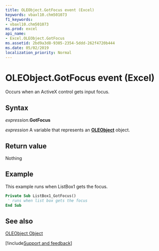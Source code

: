 ```yaml
---
title: OLEObject.GotFocus event (Excel)
keywords: vbaxl10.chm501073
f1_keywords:
- vbaxl10.chm501073
ms.prod: excel
api_name:
- Excel.OLEObject.GotFocus
ms.assetid: 2bd9a3d8-9305-2354-5ddd-262f4720b444
ms.date: 05/02/2019
localization_priority: Normal
---
```



# OLEObject.GotFocus event (Excel)

Occurs when an ActiveX control gets input focus.


## Syntax

_expression_.**GotFocus**

_expression_ A variable that represents an **[OLEObject](Excel.OLEObject.md)** object.


## Return value

Nothing


## Example

This example runs when ListBox1 gets the focus.


```vb
Private Sub ListBox1_GotFocus() 
 ' runs when list box gets the focus 
End Sub
```


## See also


[OLEObject Object](Excel.OLEObject.md)

[!include[Support and feedback](~/includes/feedback-boilerplate.md)]